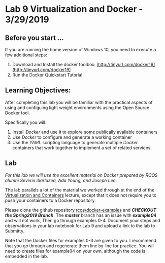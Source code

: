 # Lab 9 Virtualization and Docker - 3/29/2019

## Before you start ...

If you are running the home version of Windows 10, you need to execute a few additional steps:

1. Download and Install the docker toolbox: [http://tinyurl.com/docker19](http://tinyurl.com/docker19)
2. Run the Docker Quickstart Tutorial

## Learning Objectives:

After completing this lab you will be familiar with the practical aspects of using and configuing light weight environments using the Open Source Docker tool.

Specifically you will:

1. Install *Docker* and use it to explore some publically available containers
2. Use *Docker* to configure and generate a working container
3. Use the *YAML* scripting language to generate multiple *Docker* containers that work together to implement a set of related services.

## Lab

_For this lab we will use the excellent material on Docker prepared by RCOS alumni Severin Ibarluzea, Ada Young, and Joseph Lee._

The lab parallels a lot of the material we worked through at the end of the [Virtualization and Containers](https://github.com/rcos/CSCI-4961-01-Summer-2018/tree/master/HTML%20Lectures/Virtualization_Lecture) lecture, except that it does not require you to push your containers to a Docker repository.

Please clone the github repository [rcos/docker-examples](https://github.com/rcos/docker-examples) and ***CHECKOUT the Spring2019 Branch***. The ***master*** branch has an issue with ***example04*** and will not work, Then go through examples 0-4. Document your steps and observations in your lab notebook for Lab 9 and upload a link to the lab to Submitty.

Note that the Docker files for examples 0-3 are given to you. I recommend that you go through and regenerate them line by line for practice. You will need to create files for example04 on your own, although the code is embedded in the lab.


